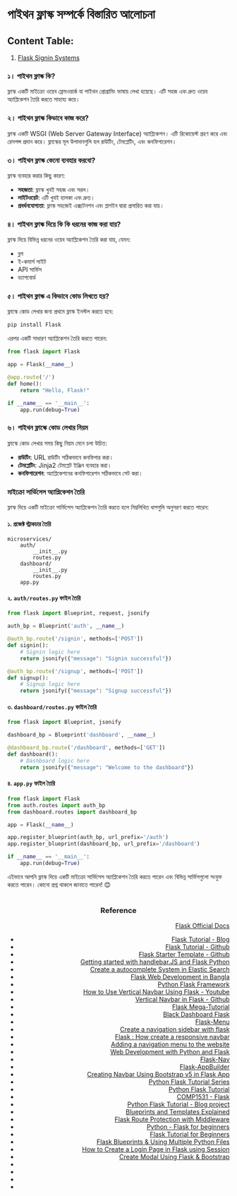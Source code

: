 
# পাইথন ফ্লাস্ক সম্পর্কে বিস্তারিত আলোচনা

## Content Table:
1. [Flask Signin Systems](https://github.com/SumonPaul18/flask-signup-signin-systems)

### ১। পাইথন ফ্লাস্ক কি?
ফ্লাস্ক একটি মাইক্রো ওয়েব ফ্রেমওয়ার্ক যা পাইথন প্রোগ্রামিং ভাষায় লেখা হয়েছে। এটি সহজ এবং দ্রুত ওয়েব অ্যাপ্লিকেশন তৈরি করতে সাহায্য করে।

### ২। পাইথন ফ্লাস্ক কিভাবে কাজ করে?
ফ্লাস্ক একটি WSGI (Web Server Gateway Interface) অ্যাপ্লিকেশন। এটি রিকোয়েস্ট গ্রহণ করে এবং রেসপন্স প্রদান করে। ফ্লাস্কের মূল উপাদানগুলি হল রাউটিং, টেমপ্লেটিং, এবং কনফিগারেশন।

### ৩। পাইথন ফ্লাস্ক কেনো ব্যবহার করবো?
ফ্লাস্ক ব্যবহার করার কিছু কারণ:
- **সহজতা**: ফ্লাস্ক খুবই সহজ এবং সরল।
- **লাইটওয়েট**: এটি খুবই হালকা এবং দ্রুত।
- **প্রবর্ধনযোগ্যতা**: ফ্লাস্ক সহজেই এক্সটেনশন এবং প্লাগইন দ্বারা প্রসারিত করা যায়।

### ৪। পাইথন ফ্লাস্ক দিয়ে কি কি ধরনের কাজ করা যায়?
ফ্লাস্ক দিয়ে বিভিন্ন ধরনের ওয়েব অ্যাপ্লিকেশন তৈরি করা যায়, যেমন:
- ব্লগ
- ই-কমার্স সাইট
- API সার্ভিস
- ড্যাশবোর্ড

### ৫। পাইথন ফ্লাস্ক এ কিভাবে কোড লিখতে হয়?
ফ্লাস্কে কোড লেখার জন্য প্রথমে ফ্লাস্ক ইনস্টল করতে হবে:
```bash
pip install Flask
```
এরপর একটি সাধারণ অ্যাপ্লিকেশন তৈরি করতে পারেন:
```python
from flask import Flask

app = Flask(__name__)

@app.route('/')
def home():
    return "Hello, Flask!"

if __name__ == '__main__':
    app.run(debug=True)
```

### ৬। পাইথন ফ্লাস্কে কোড লেখার নিয়ম
ফ্লাস্কে কোড লেখার সময় কিছু নিয়ম মেনে চলা উচিত:
- **রাউটিং**: URL রাউটিং সঠিকভাবে কনফিগার করা।
- **টেমপ্লেটিং**: Jinja2 টেমপ্লেট ইঞ্জিন ব্যবহার করা।
- **কনফিগারেশন**: অ্যাপ্লিকেশনের কনফিগারেশন সঠিকভাবে সেট করা।

### মাইক্রো সার্ভিসেস অ্যাপ্লিকেশন তৈরি
ফ্লাস্ক দিয়ে একটি মাইক্রো সার্ভিসেস অ্যাপ্লিকেশন তৈরি করতে হলে নিম্নলিখিত ধাপগুলি অনুসরণ করতে পারেন:

#### ১. প্রজেক্ট স্ট্রাকচার তৈরি
```plaintext
microservices/
    auth/
        __init__.py
        routes.py
    dashboard/
        __init__.py
        routes.py
    app.py
```

#### ২. `auth/routes.py` ফাইল তৈরি
```python
from flask import Blueprint, request, jsonify

auth_bp = Blueprint('auth', __name__)

@auth_bp.route('/signin', methods=['POST'])
def signin():
    # Signin logic here
    return jsonify({"message": "Signin successful"})

@auth_bp.route('/signup', methods=['POST'])
def signup():
    # Signup logic here
    return jsonify({"message": "Signup successful"})
```

#### ৩. `dashboard/routes.py` ফাইল তৈরি
```python
from flask import Blueprint, jsonify

dashboard_bp = Blueprint('dashboard', __name__)

@dashboard_bp.route('/dashboard', methods=['GET'])
def dashboard():
    # Dashboard logic here
    return jsonify({"message": "Welcome to the dashboard"})
```

#### ৪. `app.py` ফাইল তৈরি
```python
from flask import Flask
from auth.routes import auth_bp
from dashboard.routes import dashboard_bp

app = Flask(__name__)

app.register_blueprint(auth_bp, url_prefix='/auth')
app.register_blueprint(dashboard_bp, url_prefix='/dashboard')

if __name__ == '__main__':
    app.run(debug=True)
```

এইভাবে আপনি ফ্লাস্ক দিয়ে একটি মাইক্রো সার্ভিসেস অ্যাপ্লিকেশন তৈরি করতে পারেন এবং বিভিন্ন সার্ভিসগুলো সংযুক্ত করতে পারেন। কোনো প্রশ্ন থাকলে জানাতে পারেন! 😊

#
<div align="Center">
    
### Reference

</div>

<div align="right">
    
 [Flask Official Docs](https://flask.palletsprojects.com/)
- [Flask Tutorial - Blog](https://www.geeksforgeeks.org/flask-tutorial/)
- [Flask Tutorial - Github](https://github.com/app-generator/tutorial-flask/tree/main)
- [Flask Starter Template - Github](https://github.com/ksh7/flask-starter.git)
- [Getting started with handlebar.JS and Flask Python](https://www.youtube.com/watch?v=mAivEV6qSLg)
- [Create a autocomplete System in Elastic Search](https://www.youtube.com/watch?v=gDOu_Su1GqY)
- [Flask Web Development in Bangla](https://www.youtube.com/playlist?list=PL5WWFMzXof5hA8cLzEoim7BEkHcmddbOK)
- [Python Flask Framework](https://www.youtube.com/playlist?list=PLJOZbcDBbxov43IhSlnTmHnqxgSFrhKLO)
- [How to Use Vertical Navbar Using Flask - Youtube](https://www.youtube.com/watch?v=f-DdkUqryz4)
- [Vertical Navbar in Flask - Github](https://github.com/sathyainfotech/Vertical-Navbar.git)
- [Flask Mega-Tutorial](https://blog.miguelgrinberg.com/post/the-flask-mega-tutorial-part-xi-facelift)
- [Black Dashboard Flask](https://demos.creative-tim.com/black-dashboard-flask/docs/1.0/components/dropdowns.html)
- [Flask-Menu](https://flask-menu.readthedocs.io/en/latest/)
- [Create a navigation sidebar with flask](https://michaelabrahamsen.com/posts/create-navigation-sidebar-with-flask/)
- [Flask : How create a responsive navbar](https://github.com/Faouzizi/createNavigationBarFlask.git)
- [Adding a navigation menu to the website](https://pythonhow.com/python-tutorial/flask/Adding-a-navigation-menu-to-the-website/)
- [Web Development with Python and Flask](https://pythonhow.com/python-tutorial/flask/web-development-with-python-and-flask/)
- [Flask-Nav](https://github.com/zcyuefan/flask-navbar.git)
- [Flask-AppBuilder](https://flask-appbuilder.readthedocs.io/en/latest/index.html)
- [Creating Navbar Using Bootstrap v5 in Flask App](https://www.youtube.com/watch?v=iBBciQeFy18)
- [Python Flask Tutorial Series](https://www.youtube.com/playlist?list=PLutwis6L8ml-fBrd5p3nhsZ7Y-wduKNPA)
- [Python Flask Tutorial](https://www.youtube.com/playlist?list=PLJJcOjd3n1Zddc1RmIhkjmND7qKS6WGiC)
- [COMP1531 - Flask](https://www.youtube.com/playlist?list=PLbSaCpDlfd6qTRiRQFIkCDU7RbAmk_sIR)
- [Python Flask Tutorial - Blog project](https://www.youtube.com/playlist?list=PLe4mIUXfbIqaLWrzsSDQAAK3_NQB1jBZZ)
- [Blueprints and Templates Explained](https://www.youtube.com/watch?v=w6v9A5peQT8)
- [Flask Route Protection with Middleware](https://www.youtube.com/watch?v=M9n3q_VYtko&list=PL19fiuet8c3mexpvz9mfHD2BHrY8YM0oL&index=13)
- [Python - Flask for beginners](https://www.youtube.com/playlist?list=PLIbZb2AYMPrXcC8BsXy_dyIwHBVASsXtM)
- [Flask Tutorial for Beginners](https://www.youtube.com/playlist?list=PLrC-HcVNfULaP6y6z57MaF2L9fZz0RQJq)
- [Flask Blueprints & Using Multiple Python Files](https://www.youtube.com/watch?v=WteIH6J9v64)
- [How to Create a Login Page in Flask using Session ](https://www.youtube.com/watch?v=NiepUsVbdN0&list=PLJOZbcDBbxov43IhSlnTmHnqxgSFrhKLO&index=7)
- [Create Modal Using Flask & Bootstrap](https://www.youtube.com/watch?v=lp1xphXWZOs&list=PLJOZbcDBbxov43IhSlnTmHnqxgSFrhKLO&index=13)
- []()
- []()
- []()
- []()
  
</div>
